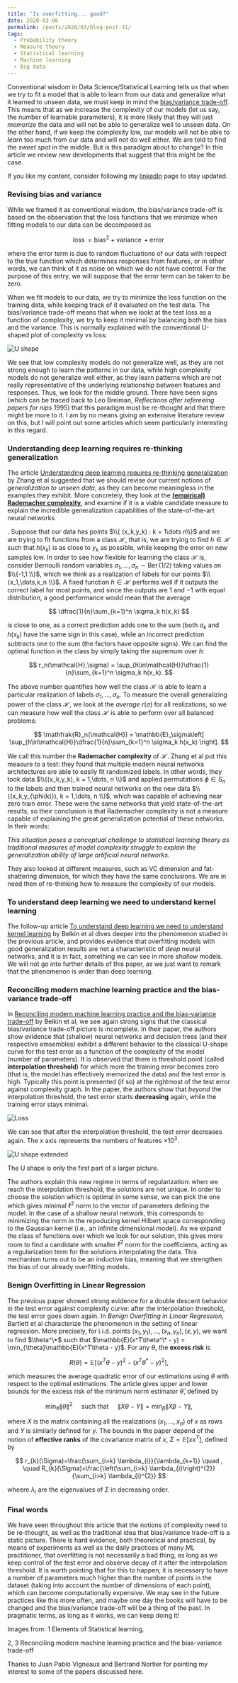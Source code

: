 ```yaml
---
title: 'Is overfitting... good?'
date: 2020-03-06
permalink: /posts/2020/03/blog-post-31/
tags:
  - Probability theory
  - Measure theory
  - Statistical learning
  - Machine learning
  - Big data
---
```


Conventional wisdom in Data Science/Statistical Learning tells us that when we try to fit a model that is able to learn from our data and generalize what it learned to unseen data, we must keep in mind the [bias/variance trade-off](/posts/2020/01/blog-post-27/). This means that as we increase the complexity of our models (let us say, the number of learnable parameters), it is more likely that they will just *memorize* the data and will not be able to generalize well to unseen data. On the other hand, if we keep the complexity low, our models will not be able to *learn* too much from our data and will not do well either. We are told to find the *sweet spot* in the middle. But is this paradigm about to change? In this article we review new developments that suggest that this might be the case.

If you like my content, consider following my [linkedIn](https://www.linkedin.com/in/felperez/) page to stay updated.

### Revising bias and variance

While we framed it as conventional wisdom, the bias/variance trade-off is based on the observation that the loss functions that we minimize when fitting models to our data can be decomposed as

$$
\operatorname{loss} = \operatorname{bias}^2 + \operatorname{variance} + \operatorname{error}
$$

where the error term is due to random fluctuations of our data with respect to the true function which determines responses from features, or in other words, we can think of it as noise on which we do not have control. For the purpose of this entry, we will suppose that the error term can be taken to be zero. 

When we fit models to our data, we try to minimize the loss function on the training data, while keeping track of it evaluated on the test data. The bias/variance trade-off means that when we lookt at the test loss as a function of complexity, we try to keep it minimal by balancing both the bias and the variance.  This is normally explained with the conventional U-shaped plot of complexity vs loss:

![U shape](/files/ushaped.png)

We see that low complexity models do not generalize well, as they are not strong enough to learn the patterns in our data, while high complexity models do not generalize well either, as they learn patterns which are not really representative of the underlying relationship between features and responses. Thus, we look for the middle ground. There have been signs (which can be traced back to Leo Breiman, *Reflections after refereeing papers for nips* 1995) that this paradigm must be re-thought and that there might be more to it. I am by no means giving an extensive literature review on this, but I will point out some articles which seem particularly interesting in this regard.

### Understanding deep learning requires re-thinking generalization

The article [Understanding deep learning requires re-thinking generalization](https://arxiv.org/pdf/1611.03530.pdf) by Zhang et al suggested that we should revise our current notions of *generalization to unseen data*, as they can become meaningless in the examples they exhibit. More concretely, they look at the **[(empirical) Rademacher complexity](https://en.wikipedia.org/wiki/Rademacher_complexity)**, and examine if it is a viable candidate measure to explain the incredible generalization capabilities of the state-of-the-art neural networks

. Suppose that our data has points $\\{ (x_k,y_k) : k = 1\dots n\\}$ and we are trying to fit functions from a class $\mathcal{H}$, that is, we are trying to find $h\in\mathcal{H}$ such that $h(x_k)$ is as close to $y_k$ as possible, while keeping the error on new samples low. In order to see how flexible for learning the class $\mathcal{H}$ is, consider Bernoulli random variables $\sigma_1,\dots,\sigma_n \sim \operatorname{Ber}(1/2)$ taking values on $\\{-1,1 \\}$, which we think as a realization of labels for our points $\\{x_1,\dots,x_n \\}$. A fixed function $h\in\mathcal{H}$ performs well if it outputs the correct label for most points, and since the outputs are $1$ and $-1$ with equal distribution, a good performance would mean that the average

$$
\dfrac{1}{n}\sum_{k=1}^n \sigma_k h(x_k)
$$

is close to one, as a correct prediction adds one to the sum (both $\sigma_k$ and $h(x_k)$ have the same sign in this case), while an incorrect prediction subtracts one to the sum (the factors have opposite signs). We can find the optimal function in the class by simply taking the supremum over $h$:

$$
r_n(\mathcal{H},\sigma) = \sup_{h\in\mathcal{H}}\dfrac{1}{n}\sum_{k=1}^n \sigma_k h(x_k).
$$

The above number quantifies how well the class $\mathcal{H}$ is able to learn a particular realization of labels $\sigma_1,\dots,\sigma_n$.  To measure the overall generalizing power of the class $\mathcal{H}$, we look at the *average* $r(\sigma)$ for all realizations, so we can measure how well the class $\mathcal{H}$ is able to perform over all balanced problems:

$$
\mathfrak{R}_n(\mathcal{H}) = \mathbb{E}_\sigma\left[ \sup_{h\in\mathcal{H}}\dfrac{1}{n}\sum_{k=1}^n \sigma_k h(x_k) \right].
$$

We call this number the **Rademacher complexity** of $\mathcal{H}$. Zhang et al put this measure to a test: they found that multiple modern neural networks architectures are able to easily fit randomized labels. In other words, they took data $\\{(x_k,y_k), k = 1,\dots, n \\}$ and applied permutations $\phi\in S_n$ to the labels and then trained neural networks on the new data $\\{(x_k,y_{\phi(k)}), k = 1,\dots, n \\}$, which was capable of achieving near zero train error. These were the same networks that yield state-of-the-art results, so their conclusion is that Rademacher complexity is not a measure capable of explaining the great generalization potential of these networks. In their words:

*This situation poses a conceptual challenge to statistical learning theory as traditional measures of model complexity struggle to explain the generalization ability of large artificial neural networks.*

They also looked at different measures, such as VC dimension and fat-shattering dimension, for which they have the same conclusions. We are in need then of re-thinking how to measure the complexity of our models.

### To understand deep learning we need to understand kernel learning

The follow-up article [To understand deep learning we need to understand kernel learning](https://arxiv.org/pdf/1802.01396.pdf) by Belkin et al dives deeper into the phenomenon studied in the previous article, and provides evidence that overfitting models with good generalization results are not a characteristic of *deep* neural networks, and it is in fact, something we can see in more *shallow* models. We will not go into further details of this paper, as we just want to remark that the phenomenon is wider than deep learning.

### Reconciling modern machine learning practice and the bias-variance trade-off

In [Reconciling modern machine learning practice and the bias-variance trade-off](https://arxiv.org/pdf/1812.11118.pdf) by Belkin et al, we see again strong signs that the classical bias/variance trade-off picture is incomplete. In their paper, the authors show evidence that (shallow) neural networks and decision trees (and their respective emsembles) exhibit a different behavior to the classical U-shape curve for the test error as a function of the complexity of the model (number of parameters). It is observed that there is threshold point (called **interpolation threshold**) for which more the training error becomes zero (that is, the model has effectively memorized the data) and the test error is high. Typically this point is presented (if so) at the rightmost of the test error against complexity graph. In the paper, the authors show that *beyond* the interpolation threshold, the test error starts **decreasing** again, while the training error stays minimal. 

![Loss](/files/loss.png)

We can see that after the interpolation threshold, the test error decreases again. The x axis represents the numbers of features $\times 10^3$.

![U shape extended](/files/uextended.png)

The U shape is only the first part of a larger picture.

The authors explain this new regime in terms of regularization: when we reach the interpolation threshold, the solutions are not unique. In order to choose the solution which is optimal in some sense, we can pick the one which gives minimal $\ell^2$ norm to the vector of parameters defining the model. In the case of a shallow neural network, this corresponds to minimizing the norm in the repoducing kernel Hilbert space corresponding to the Gaussian kernel (i.e., an infinite dimensional model). As we expand the class of functions over which we look for our solution, this gives more room to find a candidate with smaller $\ell^2$ norm for the coefficients, acting as a regularization term for the solutions interpolating the data. This mechanism turns out to be an inductive bias, meaning that we strengthen the bias of our already overfitting models.

### Benign Overfitting in Linear Regression

The previous paper showed strong evidence for a double descent behavior in the test error against complexity curve: after the interpolation threshold, the test error goes down again. In *Benign Overfitting in Linear Regression*, Bartlett et al characterize the phenomenon in the setting of linear regression. More precisely, for i.i.d. points $(x_1,y_1),\dots,(x_n,y_n),(x,y)$, we want to find $\theta^\*$ such that $\mathbb{E}(x^T\theta^\* - y) = \min_{\theta}\mathbb{E}(x^T\theta - y)$. For any $\theta$, the **excess risk** is

$$
R(\theta) = \mathbb{E}\left[ (x^T\theta - y)^2 - (x^T\theta^* -y)^2 \right],
$$

which measures the average quadratic error of our estimations using $\theta$ with respect to the optimal estimations. The article gives upper and lower bounds for the excess risk of the minimum norm estimator $\hat\theta$, defined by

$$
\min_\theta \| \theta \|^2 \quad \text{ such that } \quad \|X\theta - Y\| = \min_\beta\|X\beta - Y\|,
$$

where $X$ is the matrix containing all the realizations $(x_1,\dots,x_n)$ of $x$ as rows and $Y$ is similarly defined for $y$. The bounds in the paper depend of the notion of **effective ranks** of the covariance matrix of $x$, $\Sigma = \mathbb{E}[xx^T]$, defined by 

$$
r_{k}(\Sigma)=\frac{\sum_{i>k} \lambda_{i}}{\lambda_{k+1}} \quad , \quad R_{k}(\Sigma)=\frac{\left(\sum_{i>k} \lambda_{i}\right)^{2}}{\sum_{i>k} \lambda_{i}^{2}}
$$

wheere $\lambda_i$ are the eigenvalues of $\Sigma$ in decreasing order.

### Final words

We have seen throughout this article that the notions of complexity need to be re-thought, as well as the traditional idea that bias/variance trade-off is a static picture. There is hard evidence, both theoretical and practical, by means of experiments as well as the daily practices of many ML practitioner, that overfitting is not necessarily a bad thing, as long as we keep control of the test error and observe decay of it after the interpolation threshold. It is worth pointing that for this to happen, it is necessary to have a number of parameters much higher than the number of points in the dataset (taking into account the number of dimensions of each point), which can become computationally expensive. We may see in the future practices like this more often, and maybe one day the books will have to be changed and the bias/variance trade-off will be a thing of the past. In pragmatic terms, as long as it works, we can keep doing it! 


Images from:
1 Elements of Statistical learning,

2, 3 Reconciling modern machine learning practice and the bias-variance trade-off


Thanks to Juan Pablo Vigneaux and Bertrand Nortier for pointing my interest to some of the papers discussed here.

